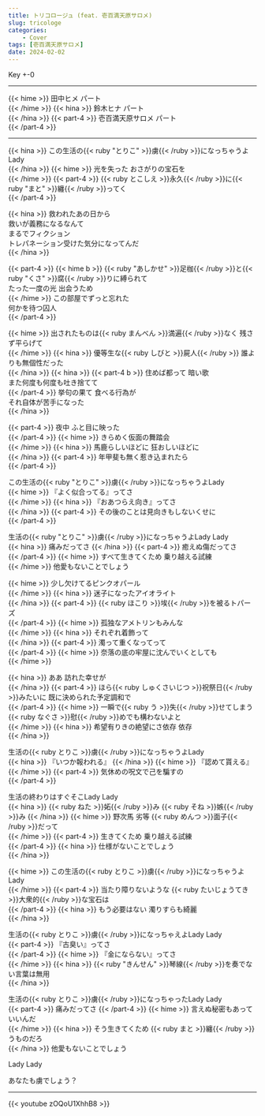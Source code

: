 ```yaml
---
title: トリコロージュ (feat. 壱百満天原サロメ)
slug: tricologe
categories:
    - Cover
tags: [壱百満天原サロメ]
date: 2024-02-02
---
```


Key +-0

---

{{< hime >}}
田中ヒメ パート  
{{< /hime >}}
{{< hina >}}
鈴木ヒナ パート  
{{< /hina >}}
{{< part-4 >}}
壱百満天原サロメ パート  
{{< /part-4 >}}


---

{{< hina >}}
この生活の{{< ruby "とりこ" >}}虜{{< /ruby >}}になっちゃうよLady  
{{< /hina >}}
{{< hime >}}
光を失った おさがりの宝石を  
{{< /hime >}}
{{< part-4 >}}
{{< ruby とこしえ >}}永久{{< /ruby >}}に{{< ruby "まと" >}}纏{{< /ruby >}}ってく  
{{< /part-4 >}}

{{< hina >}}
救われたあの日から  
救いが義務になるなんて  
まるでフィクション  
トレパネーション受けた気分になってんだ  
{{< /hina >}}

{{< part-4 >}}
{{< hime b >}}
{{< ruby "あしかせ" >}}足枷{{< /ruby >}}と{{< ruby "くさ" >}}腐{{< /ruby >}}りに縛られて  
たった一度の光 出会うため  
{{< /hime >}}
この部屋でずっと忘れた  
何かを待つ囚人  
{{< /part-4 >}}

{{< hime >}}
出されたものは{{< ruby まんべん >}}満遍{{< /ruby >}}なく 残さず平らげて  
{{< /hime >}}
{{< hina >}}
優等生な{{< ruby しびと >}}屍人{{< /ruby >}} 誰よりも無個性だった  
{{< /hina >}}
{{< hina >}}
{{< part-4 b >}}
住めば都って 暗い歌  
また何度も何度も吐き捨てて  
{{< /part-4 >}}
挙句の果て 食べる行為が  
それ自体が苦手になった  
{{< /hina >}}

{{< part-4 >}}
夜中 ふと目に映った  
{{< /part-4 >}}
{{< hime >}}
きらめく仮面の舞踏会  
{{< /hime >}}
{{< hina >}}
馬鹿らしいほどに 狂おしいほどに  
{{< /hina >}}
{{< part-4 >}}
年甲斐も無く惹き込まれたら  
{{< /part-4 >}}

この生活の{{< ruby "とりこ" >}}虜{{< /ruby >}}になっちゃうよLady  
{{< hime >}}
『よく似合ってる』ってさ  
{{< /hime >}}
{{< hina >}}
『おあつらえ向き』ってさ  
{{< /hina >}}
{{< part-4 >}}
その後のことは見向きもしないくせに  
{{< /part-4 >}}

生活の{{< ruby "とりこ" >}}虜{{< /ruby >}}になっちゃうよLady Lady  
{{< hina >}}
痛みだってさ 
{{< /hina >}}
{{< part-4 >}}
癒えぬ傷だってさ  
{{< /part-4 >}}
{{< hime >}}
すべて生きてくため 乗り越える試練  
{{< /hime >}}
他愛もないことでしょう  

{{< hime >}}
少し欠けてるピンクオパール  
{{< /hime >}}
{{< hina >}}
迷子になったアイオライト  
{{< /hina >}}
{{< part-4 >}}
{{< ruby ほこり >}}埃{{< /ruby >}}を被るトパーズ  
{{< /part-4 >}}
{{< hime >}}
孤独なアメトリンもみんな  
{{< /hime >}}
{{< hina >}}
それぞれ着飾って  
{{< /hina >}}
{{< part-4 >}}
濁って重くなってって  
{{< /part-4 >}}
{{< hime >}}
奈落の底の牢屋に沈んでいくとしても  
{{< /hime >}}

{{< hina >}}
ああ 訪れた幸せが  
{{< /hina >}}
{{< part-4 >}}
ほら{{< ruby しゅくさいじつ >}}祝祭日{{< /ruby >}}みたいに 既に決められた予定調和で  
{{< /part-4 >}}
{{< hime >}}
一瞬で{{< ruby う >}}失{{< /ruby >}}せてしまう {{< ruby なぐさ >}}慰{{< /ruby >}}めでも構わないよと  
{{< /hime >}}
{{< hina >}}
希望有りきの絶望にさ依存 依存  
{{< /hina >}}

生活の{{< ruby とりこ >}}虜{{< /ruby >}}になっちゃうよLady  
{{< hina >}}
『いつか報われる』
{{< /hina >}}
{{< hime >}}
『認めて貰える』  
{{< /hime >}}
{{< part-4 >}}
気休めの呪文で己を騙すの  
{{< /part-4 >}}

生活の終わりはすぐそこLady Lady  
{{< hina >}}
{{< ruby ねた >}}妬{{< /ruby >}}み {{< ruby そね >}}嫉{{< /ruby >}}み 
{{< /hina >}}
{{< hime >}}
野次馬 劣等 {{< ruby めんつ >}}面子{{< /ruby >}}だって  
{{< /hime >}}
{{< part-4 >}}
生きてくため 乗り越える試練  
{{< /part-4 >}}
{{< hina >}}
仕様がないことでしょう  
{{< /hina >}}

{{< hime >}}
この生活の{{< ruby とりこ >}}虜{{< /ruby >}}になっちゃうよLady  
{{< /hime >}}
{{< part-4 >}}
当たり障りないような {{< ruby たいじょうてき >}}大衆的{{< /ruby >}}な宝石は  
{{< /part-4 >}}
{{< hina >}}
もう必要はない 濁りすらも綺麗  
{{< /hina >}}

生活の{{< ruby とりこ >}}虜{{< /ruby >}}になっちゃえよLady Lady  
{{< part-4 >}}
『古臭い』ってさ  
{{< /part-4 >}}
{{< hime >}}
『金にならない』ってさ  
{{< /hime >}}
{{< hina >}}
{{< ruby "きんせん" >}}琴線{{< /ruby >}}を奏でない言葉は無用  
{{< /hina >}}

生活の{{< ruby とりこ >}}虜{{< /ruby >}}になっちゃったLady Lady  
{{< part-4 >}}
痛みだってさ 
{{< /part-4 >}}
{{< hime >}}
言えぬ秘密もあっていいんだ  
{{< /hime >}}
{{< hina >}}
そう生きてくため {{< ruby まと >}}纏{{< /ruby >}}うものだろ  
{{< /hina >}}
他愛もないことでしょう  

Lady Lady  

あなたも虜でしょう？  

---

{{< youtube zOQoU1XhhB8 >}}